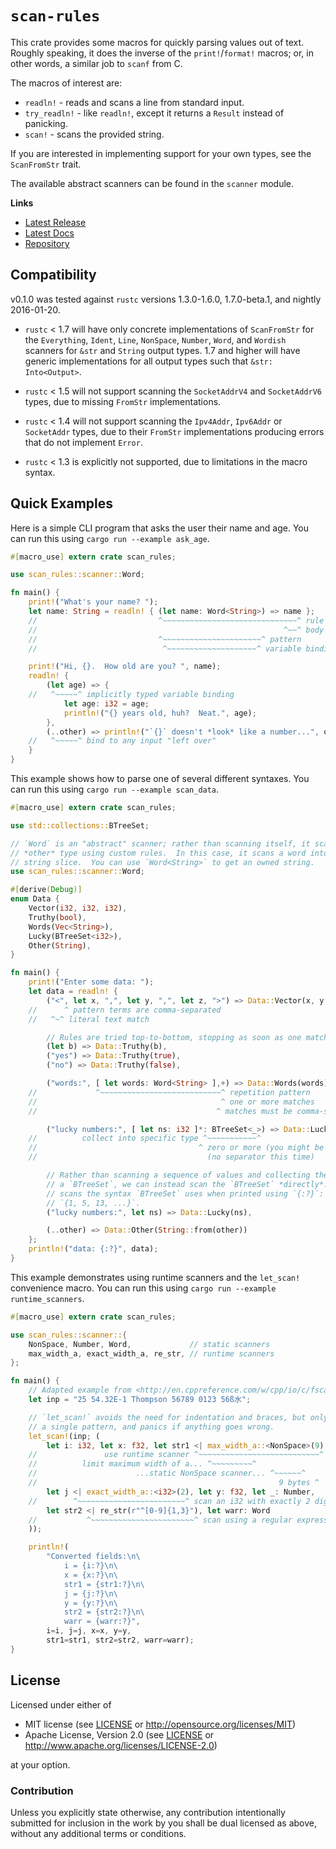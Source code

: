 # `scan-rules`

This crate provides some macros for quickly parsing values out of text.  Roughly speaking, it does the inverse of the `print!`/`format!` macros; or, in other words, a similar job to `scanf` from C.

The macros of interest are:

* `readln!` - reads and scans a line from standard input.
* `try_readln!` - like `readln!`, except it returns a `Result` instead of panicking.
* `scan!` - scans the provided string.

If you are interested in implementing support for your own types, see the `ScanFromStr` trait.

The available abstract scanners can be found in the `scanner` module.

**Links**

* [Latest Release](https://crates.io/crates/scan-rules/)
* [Latest Docs](https://danielkeep.github.io/rust-scan-rules/doc/scan_rules/index.html)
* [Repository](https://github.com/DanielKeep/rust-scan-rules)

## Compatibility

v0.1.0 was tested against `rustc` versions 1.3.0-1.6.0, 1.7.0-beta.1, and nightly 2016-01-20.

* `rustc` < 1.7 will have only concrete implementations of `ScanFromStr` for the `Everything`, `Ident`, `Line`, `NonSpace`, `Number`, `Word`, and `Wordish` scanners for `&str` and `String` output types.  1.7 and higher will have generic implementations for all output types such that `&str: Into<Output>`.

* `rustc` < 1.5 will not support scanning the `SocketAddrV4` and `SocketAddrV6` types, due to missing `FromStr` implementations.

* `rustc` < 1.4 will not support scanning the `Ipv4Addr`, `Ipv6Addr` or `SocketAddr` types, due to their `FromStr` implementations producing errors that do not implement `Error`.

* `rustc` < 1.3 is explicitly not supported, due to limitations in the macro syntax.

## Quick Examples

Here is a simple CLI program that asks the user their name and age.  You can run this using `cargo run --example ask_age`.

```rust
#[macro_use] extern crate scan_rules;

use scan_rules::scanner::Word;

fn main() {
    print!("What's your name? ");
    let name: String = readln! { (let name: Word<String>) => name };
    //                           ^~~~~~~~~~~~~~~~~~~~~~~~~~~~~~~^ rule
    //                                                       ^~~^ body
    //                           ^~~~~~~~~~~~~~~~~~~~~~~^ pattern
    //                            ^~~~~~~~~~~~~~~~~~~~~^ variable binding

    print!("Hi, {}.  How old are you? ", name);
    readln! {
        (let age) => {
    //   ^~~~~~^ implicitly typed variable binding
            let age: i32 = age;
            println!("{} years old, huh?  Neat.", age);
        },
        (..other) => println!("`{}` doesn't *look* like a number...", other),
    //   ^~~~~~^ bind to any input "left over"
    }
}
```

This example shows how to parse one of several different syntaxes.  You can run this using `cargo run --example scan_data`.

```rust
#[macro_use] extern crate scan_rules;

use std::collections::BTreeSet;

// `Word` is an "abstract" scanner; rather than scanning itself, it scans some
// *other* type using custom rules.  In this case, it scans a word into a
// string slice.  You can use `Word<String>` to get an owned string.
use scan_rules::scanner::Word;

#[derive(Debug)]
enum Data {
    Vector(i32, i32, i32),
    Truthy(bool),
    Words(Vec<String>),
    Lucky(BTreeSet<i32>),
    Other(String),
}

fn main() {
    print!("Enter some data: ");
    let data = readln! {
        ("<", let x, ",", let y, ",", let z, ">") => Data::Vector(x, y, z),
    //      ^ pattern terms are comma-separated
    //   ^~^ literal text match

        // Rules are tried top-to-bottom, stopping as soon as one matches.
        (let b) => Data::Truthy(b),
        ("yes") => Data::Truthy(true),
        ("no") => Data::Truthy(false),

        ("words:", [ let words: Word<String> ],+) => Data::Words(words),
    //             ^~~~~~~~~~~~~~~~~~~~~~~~~~~~^ repetition pattern
    //                                         ^ one or more matches
    //                                        ^ matches must be comma-separated

        ("lucky numbers:", [ let ns: i32 ]*: BTreeSet<_>) => Data::Lucky(ns),
    //          collect into specific type ^~~~~~~~~~~~^
    //                                    ^ zero or more (you might be unlucky!)
    //                                      (no separator this time)

        // Rather than scanning a sequence of values and collecting them into
        // a `BTreeSet`, we can instead scan the `BTreeSet` *directly*.  This
        // scans the syntax `BTreeSet` uses when printed using `{:?}`:
        // `{1, 5, 13, ...}`.
        ("lucky numbers:", let ns) => Data::Lucky(ns),

        (..other) => Data::Other(String::from(other))
    };
    println!("data: {:?}", data);
}
```

This example demonstrates using runtime scanners and the `let_scan!` convenience macro.  You can run this using `cargo run --example runtime_scanners`.

```rust
#[macro_use] extern crate scan_rules;

use scan_rules::scanner::{
    NonSpace, Number, Word,             // static scanners
    max_width_a, exact_width_a, re_str, // runtime scanners
};

fn main() {
    // Adapted example from <http://en.cppreference.com/w/cpp/io/c/fscanf>.
    let inp = "25 54.32E-1 Thompson 56789 0123 56ß水";

    // `let_scan!` avoids the need for indentation and braces, but only supports
    // a single pattern, and panics if anything goes wrong.
    let_scan!(inp; (
        let i: i32, let x: f32, let str1 <| max_width_a::<NonSpace>(9),
    //               use runtime scanner ^~~~~~~~~~~~~~~~~~~~~~~~~~~~^
    //          limit maximum width of a... ^~~~~~~~~~^
    //                      ...static NonSpace scanner... ^~~~~~~^
    //                                                      9 bytes ^
        let j <| exact_width_a::<i32>(2), let y: f32, let _: Number,
    //        ^~~~~~~~~~~~~~~~~~~~~~~~~^ scan an i32 with exactly 2 digits
        let str2 <| re_str(r"^[0-9]{1,3}"), let warr: Word
    //           ^~~~~~~~~~~~~~~~~~~~~~~~^ scan using a regular expression
    ));

    println!(
        "Converted fields:\n\
            i = {i:?}\n\
            x = {x:?}\n\
            str1 = {str1:?}\n\
            j = {j:?}\n\
            y = {y:?}\n\
            str2 = {str2:?}\n\
            warr = {warr:?}",
        i=i, j=j, x=x, y=y,
        str1=str1, str2=str2, warr=warr);
}
```

## License

Licensed under either of

* MIT license (see [LICENSE](LICENSE) or <http://opensource.org/licenses/MIT>)
* Apache License, Version 2.0 (see [LICENSE](LICENSE) or <http://www.apache.org/licenses/LICENSE-2.0>)

at your option.

### Contribution

Unless you explicitly state otherwise, any contribution intentionally submitted for inclusion in the work by you shall be dual licensed as above, without any additional terms or conditions.
